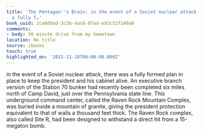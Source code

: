 ```yaml
---
title: 'The Pentagon''s Brain: in the event of a Soviet nuclear attack, there was
  a fully f…'
book_uuid: 2ca8d9ad-3c3b-4ac6-97ad-e93c52f140a0
comments:
- body: 50 minute drive from my hometown
location: No title
source: ibooks
touch: true
highlighted_on: '2015-11-18T00:00:00.000Z'
---
```


in the event of a Soviet nuclear attack, there was a fully formed plan in place to keep the president and his cabinet alive. An executive branch version of the Station 70 bunker had recently been completed six miles north of Camp David, just over the Pennsylvania state line. This underground command center, called the Raven Rock Mountain Complex, was buried inside a mountain of granite, giving the president protection equivalent to that of walls a thousand feet thick. The Raven Rock complex, also called Site R, had been designed to withstand a direct hit from a 15-megaton bomb.